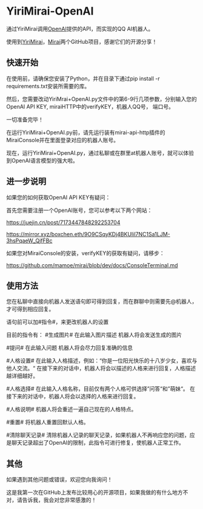 # YiriMirai-OpenAI

通过YiriMirai调用[OpenAI](https://openai.com/)提供的API，而实现的QQ AI机器人。

使用到[YiriMirai](https://github.com/YiriMiraiProject/YiriMirai)，[Mirai](https://github.com/mamoe/mirai)两个GitHub项目，感谢它们的开源分享！


## 快速开始

在使用前，请确保您安装了Python，并在目录下通过pip install -r requirements.txt安装所需要的库。

然后，您需要改动YiriMrai+OpenAI.py文件中的第6-9行几项参数，分别输入您的OpenAI API KEY, miraiHTTP中的verifyKEY，机器人QQ号， 端口号。

一切准备完毕！

在运行YiriMirai+OpenAI.py前，请先运行装有mirai-api-http插件的MiraiConsole并在里面登录对应的机器人账号。

现在，运行YiriMirai+OpenAI.py，通过私聊或在群里at机器人账号，就可以体验到OpenAI语言模型的强大啦。


## 进一步说明

如果您的如何获取OpenAI API KEY有疑问：

  首先您需要注册一个OpenAI账号，您可以参考以下两个网站：
  
  https://juejin.cn/post/7173447848292253704
  
 
  https://mirror.xyz/boxchen.eth/9O9CSqyKDj4BKUIil7NC1Sa1LJM-3hsPqaeW_QjfFBc
  
如果您对MiraiConsole的安装，verifyKEY的获取有疑问，请移步：

  https://github.com/mamoe/mirai/blob/dev/docs/ConsoleTerminal.md
 

## 使用方法

您在私聊中直接向机器人发送语句即可得到回复，而在群聊中则需要先@机器人，才可得到相应回复。

语句前可以加#指令#，来更改机器人的设置

目前的指令有：
  #生成图片# 在此输入图片描述
      机器人将会发送生成的图片
      
  #提问# 在此输入问题
      机器人将会尽力回复准确的信息
   
  #人格设置# 在此输入人格描述，例如：“你是一位阳光快乐的十八岁少女，喜欢与他人交流。“
      在接下来的对话中，机器人将会以描述的人格来进行回复，人格描述越详细越好。
    
  #人格选择# 在此输入人格名称，目前仅有两个人格可供选择”问答“和”萌妹“。
      在接下来的对话中，机器人将会以选择的人格来进行回复。
      
  #人格说明#
      机器人将会重述一遍自己现在的人格特点。
      
  #重置#
      将机器人重置回默认人格。
      
  #清除聊天记录#
      清除机器人记录的聊天记录，如果机器人不再响应您的问题，应是聊天记录超出了OpenAI的限制，此指令可进行修复，使机器人正常工作。
      

## 其他

如果遇到其他问题或错误，欢迎您向我询问！

这是我第一次在GitHub上发布比较用心的开源项目，如果我做的有什么地方不对，请告诉我，我会对您非常感激的！
